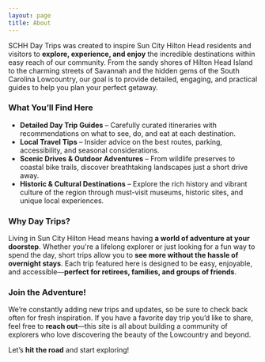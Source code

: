 ```yaml
---
layout: page
title: About
---
```


SCHH Day Trips was created to inspire Sun City Hilton Head residents and visitors to **explore, experience, and enjoy** the incredible destinations within easy reach of our community. From the sandy shores of Hilton Head Island to the charming streets of Savannah and the hidden gems of the South Carolina Lowcountry, our goal is to provide detailed, engaging, and practical guides to help you plan your perfect getaway.

### What You’ll Find Here

- **Detailed Day Trip Guides** – Carefully curated itineraries with recommendations on what to see, do, and eat at each destination.
- **Local Travel Tips** – Insider advice on the best routes, parking, accessibility, and seasonal considerations.
- **Scenic Drives & Outdoor Adventures** – From wildlife preserves to coastal bike trails, discover breathtaking landscapes just a short drive away.
- **Historic & Cultural Destinations** – Explore the rich history and vibrant culture of the region through must-visit museums, historic sites, and unique local experiences.

### Why Day Trips?

Living in Sun City Hilton Head means having **a world of adventure at your doorstep**. Whether you're a lifelong explorer or just looking for a fun way to spend the day, short trips allow you to **see more without the hassle of overnight stays**. Each trip featured here is designed to be easy, enjoyable, and accessible—**perfect for retirees, families, and groups of friends**.

### Join the Adventure!

We’re constantly adding new trips and updates, so be sure to check back often for fresh inspiration. If you have a favorite day trip you’d like to share, feel free to **reach out**—this site is all about building a community of explorers who love discovering the beauty of the Lowcountry and beyond.

Let’s **hit the road** and start exploring!
